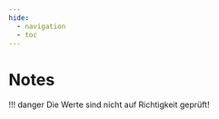 ```yaml
---
hide:
  - navigation
  - toc
---
```

# Notes

!!! danger
    Die Werte sind nicht auf Richtigkeit geprüft!

<!-- ![logo](https://avatars.githubusercontent.com/u/93076030?v=4)

<style>
.parent {
    display: grid;
    justify-content: center;
    grid-template-columns: repeat(2, 1fr);
    grid-template-rows: repeat(2, 1fr);
    grid-column-gap: 50px;
    grid-row-gap: 50px;
    text-align: center;
    font-size: 21px;
}

img_card {
  display: block;
  margin-left: auto;
  margin-right: auto;
  width: 40%;
}
</style>


<div class="parent">
     <img id="img_card" style="margin: auto" src="https://avatars.githubusercontent.com/u/93076030?v=4"> </img>
          <img id="img_card" style="margin: auto" src="https://avatars.githubusercontent.com/u/93076030?v=4"> </img>
    <p> 
    test1
     </p>
    <p> 
    test2
     </p>
    <p> 
    test3
     </p>
    <p> 
    test4
     </p>
</div>  -->